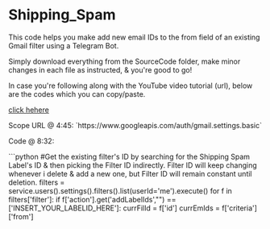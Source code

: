 # Shipping_Spam
This code helps you make add new email IDs to the from field of an existing Gmail filter using a Telegram Bot. 

Simply download everything from the SourceCode folder, make minor changes in each file as instructed, & you're good to go!

In case you're following along with the YouTube video tutorial (url), below are the codes which you can copy/paste.

<a href="#1">click hehere</a>

<p id="1">Scope URL @ 4:45: `https://www.googleapis.com/auth/gmail.settings.basic`</p>

<p id="2">Code @ 8:32:</p>
```python
#Get the existing filter's ID by searching for the Shipping Spam Label's ID & then picking the Filter ID indirectly. Filter ID will keep changing whenever i delete & add a new one, but Filter ID will remain constant until deletion.
    filters = service.users().settings().filters().list(userId='me').execute()
    for f in filters['filter']:
        if f['action'].get('addLabelIds',"") == ['INSERT_YOUR_LABELID_HERE']:
            currFilId =  f['id']
            currEmIds = f['criteria']['from']
            
```
